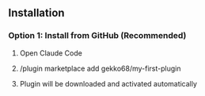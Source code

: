 ## Installation

### Option 1: Install from GitHub (Recommended)

1. Open Claude Code

2. /plugin marketplace add gekko68/my-first-plugin

3. Plugin will be downloaded and activated automatically